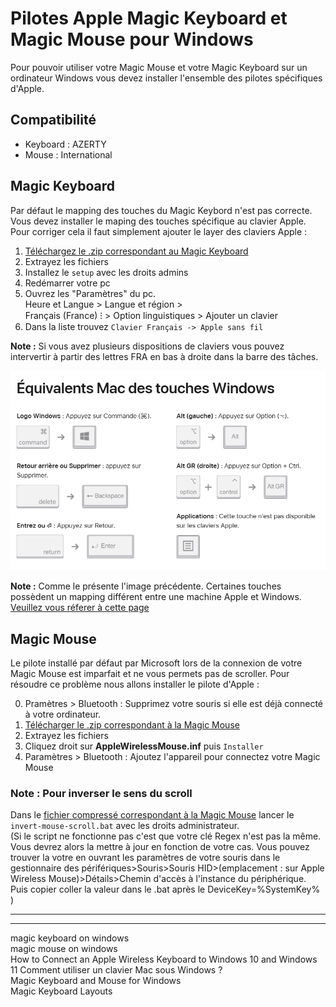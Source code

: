# Pilotes Apple Magic Keyboard et Magic Mouse pour Windows
Pour pouvoir utiliser votre Magic Mouse et votre Magic Keyboard sur un ordinateur Windows vous devez installer l'ensemble des pilotes spécifiques d'Apple.

## Compatibilité
- Keyboard : AZERTY
- Mouse : International

## Magic Keyboard
Par défaut le mapping des touches du Magic Keybord n'est pas correcte. Vous devez installer le maping des touches spécifique au clavier Apple.  
Pour corriger cela il faut simplement ajouter le layer des claviers Apple :
1. [Téléchargez le .zip correspondant au Magic Keyboard](Clavier-AppleFr-sansfil-Windows-v2.zip)
2. Extrayez les fichiers
3. Installez le `setup` avec les droits admins
4. Redémarrer votre pc
5. Ouvrez les "Paramètres" du pc.  
Heure et Langue > Langue et région >  
Français (France) ⁝ > Option linguistiques > Ajouter un clavier
6. Dans la liste trouvez `Clavier Français -> Apple sans fil`

**Note :** Si vous avez plusieurs dispositions de claviers vous pouvez intervertir à partir des lettres FRA en bas à droite dans la barre des tâches.

![](./forReadMe/equivalence_fr.png)

**Note :** Comme le présente l'image précédente. Certaines touches possèdent un mapping différent entre une machine Apple et Windows. [Veuillez vous réferer à cette page](https://support.apple.com/en-us/102221)

## Magic Mouse
Le pilote installé par défaut par Microsoft lors de la connexion de votre Magic Mouse est imparfait et ne vous permets pas de scroller. Pour résoudre ce problème nous allons installer le pilote d'Apple :

0. Pramètres > Bluetooth : Supprimez votre souris si elle est déjà connecté à votre ordinateur.
1. [Télécharger le .zip correspondant à la Magic Mouse](AppleWirelessMouse.zip)
2. Extrayez les fichiers
3. Cliquez droit sur **AppleWirelessMouse.inf** puis `Installer`
4. Paramètres > Bluetooth : Ajoutez l'appareil pour connectez votre Magic Mouse

### Note : Pour inverser le sens du scroll
Dans le [fichier compressé correspondant à la Magic Mouse](AppleWirelessMouse.zip) lancer le `invert-mouse-scroll.bat` avec les droits administrateur.  
(Si le script ne fonctionne pas c'est que votre clé Regex n'est pas la même. Vous devrez alors la mettre à jour en fonction de votre cas. Vous pouvez trouver la votre en ouvrant les paramètres de votre souris dans le gestionnaire des périfériques>Souris>Souris HID>(emplacement : sur Apple Wireless Mouse)>Détails>Chemin d'accès à l'instance du périphérique. Puis copier coller la valeur dans le .bat après le DeviceKey=%SystemKey% )


---





---
magic keyboard on windows  
magic mouse on windows  
How to Connect an Apple Wireless Keyboard to Windows 10 and Windows 11
Comment utiliser un clavier Mac sous Windows ?  
Magic Keyboard and Mouse for Windows  
Magic Keyboard Layouts
